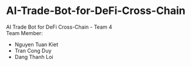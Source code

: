 # AI-Trade-Bot-for-DeFi-Cross-Chain
AI Trade Bot for DeFi Cross-Chain - Team 4
<br/>Team Member:
- Nguyen Tuan Kiet
- Tran Cong Duy
- Dang Thanh Loi
